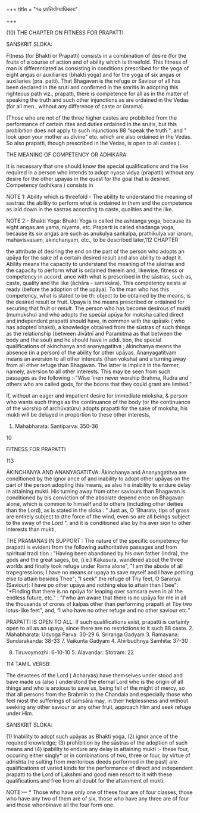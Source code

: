 +++
title = "१० प्रपत्तियोग्याधिकारः"

+++

(10) THE CHAPTER ON FITNESS FOR PRAPATTI. 

SANSKRIT SLOKA: 

Fitness (for Bhakti or Prapatti) consists in a combination of desire (for the fruits of a course of action and of ability which is threefold. This fitness of man is differentiated as consisting in conditions prescribed for the yoga of eight angas or auxiliaries (bhakti yoga) and for the yoga of six angas or auxiliaries (pra. patti). That Bhagavan is the refuge or Saviour of all has been declared in the sruti and confirmed in the smritis In adopting this righteous path viz., prapatti, there is competence for all as in the matter of speaking the truth and such other injunctions as are ordained in the Vedas (for all men , without any difference of caste or ūsrama). 

(Those who are not of the three higher castes are probibited from the performance of certain rites and duties ordained in the srutis, but this probibition does not apply to such injunctions 88 "speak the truth ", and " look upon your mother as divine" eto. which are also ordained in the Vedas. So also prapatti, though prescribed in the Vedas, is open to all castes ). 

THE MEANING OF COMPETENCY OR ADHIKARA: 

It is necessary that one should know the special qualifications and the like required in a person who intends to adopt nyasa vidya (prapatti) without any desire for the other upayas in the quest for the goal that is desired. Competency (adhikara ) consists in 

NOTE 1: Ability which is threefold - The ability to understand the meaning of sastras: the ability to perform what is ordained in them and the competence as laid down in the sastras according to caste, qualities and the like. 

NOTE 2:- Bhakti Yoga: Bhakti Yoga is called the ashtanga yoga, because its eight angas are yama, niyama, etc. Praparti is called shadanga yoga, because its six angas are such as anukulya sankalpa, prathikulya var ianam, mahavisvasam, akinchanyam, etc., to be described later,112 CHAPTER 

the attribute of desiring the end on the part of the person who adopts an upāya for the sake of a certain desired result and also ability to adopt it. Ability means the capacity to understand the meaning of the sāstras and the capacity to perform what is ordained therein and, likewise, fitness or competency in accord. ance with what is prescribed in the sāstras, such as, caste, quality and the like (āchāra - samskāra). This competency exists al ready (before the adoption of the upāya). To the man who has this competency, what is stated to be th: object to be obtained by the means, is the desired result or fruit. Upaya is the means prescribed or ordained for securing that fruit or result. The person who has become desirous of mukti (mumukshu) and who adopts the special upūya for moksha called direct and independent prapatti should have, in common with the upāsıkı ( who has adopted bhakti), a knowledge obtained from the süstras of such things as the relationship (between Jivātnī and Paramitma as that between the body and the soul) and he should have in addi. tion, the special qualifications of akinchanya and ananyagatitva ; ākinchanya means the absence (in a person) of the ability for other upāyas. Ananyagatitvam means an aversion to all other interests (than voksha) and a turning away from all other refuge than Bhagavan. The latter is implicit in the former, namely, aversion to all other interests. This may be seen from such passages as the following :-"Wise 'inen never worship Brahma, Rudra and others who are called gods, for the boons that they could grant are limited." 

If, without an eager and impatient desire for immediate mioksha, & person who wants euch things as the continuance of the body (or the continuance of the worship of archūvatūru) adopts prapatti for the sake of moksha, his mukti will be delayed in proportion to these other interests, 

1. Mahabharata: Santiparva: 350-36 

10 

FITNESS FOR PRAPATTI 

113 

ĀKINCHANYA AND ANANYAGATITVA: Ākinchanya and Ananyagatitva are conditioned by the ignor ance of and inability to adopt other upāyas on the part of the person adopting this means, as also his inability to endure delay in attaining mukti. His turning away from other saviours than Bhagavan is conditioned by bis conviction of the absolate depend ence on Bhagavan alone, which is common to himself and to others (including other deities than the Lord), as is stated in the sloka : “ Just as, O 'Bharata, tips of grass are entirely subject to (the force of the wind, even so are all beings subject to the sway of the Lord ", and it is conditioned also by his aver sion to other interests than mukti, 

THE PRAMANAS IN SUPPORT : The nature of the specific competency for prapatti is evident from the following authoritative passages and from spiritual tradi tion : "Having been abandoned by his own father (Indra), the gods and the great sages, be, (i.e.) Kakasura, wandered about the three worlds and finally took refuge under Rama alone", "I am the abode of all trapegressions; I have no means or upaya to save myself and I have pothing else to attain besides Thee"; "I seek" the refuge of Thy feet, O Saranya (Saviour): I have po other upāya and nothing else to attain than I'bee": "\*Finding that there is no npüya for leaping over samsara even in all the endless future, etc." : "I'who am aware that there is no upāya for me in all the thousands of crores of kalpas other than performing prapatti at Tby two lotus-like feet", and, “I who have no other refuge and no other saviour etc." 

PRAPATTI IS OPEN TO ALL: If such qualifications exist, prapatti is certainly open to all as an upaya, since there are no restrictions to it such 88 caste. 2. Mahabharata: Udyoga Parva: 30-29 6. Sriranga Gadyam 3. Ramayana: Sundarakanda: 38-33 7. Vaikunta Gadyam 4. Ahirbudhnya Samhita: 37-30 

8. Tiruvoymozhi: 6-10-10 5. Alavandar: Stotram: 22 

114 TAMIL VERSB: 

The devotees of the Lord ( Acharyas) have themselves under stood and bave made us (also ) understond the eternal Lord who is the origin of all things and who is anxious to save us, being fall of the might of mercy, so that all persons from the Brabmin to the Chandala and especially those who feel niost the sufferings of samsāra may, in their helplessness and without seeking any other saviour or any other fruit, approach Him and seek refuge under Him. 

SANSKRIT SLOKA: 

(1) Inability to adopt such upāyas as Bhakti yoga, (2) ignor ance of the required knowledge; (3) prohibition by the sāstras of the adoption of such means and (4) ipability to endure any delay in attaining mukti :- these four, occuring either singly\* or in combinations of two, three or four, by virtue of adrishta (re sulting from meritorious deeds performed in the past) are qualifications of varied kinds for the performance of direct and independent prapatti to the Lord of Lakshmi and good men resort to it with these qualifications and free from all doubt for the attainment of mukti. 

NOTE:— \* Those who have only one of these four are of four classes, those who have any two of them are of six, those who have any three are of four and those whonbinave all the four form one. 
